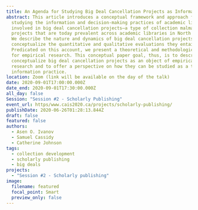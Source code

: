 ```yaml
---
title: An Agenda for Studying Big Deal Cancellation Projects as Information Practice
abstract: This article introduces a conceptual framework and approach for
  studying the information and decision-making practices of academic librarians
  involved in big deal cancellation projects—a type of collection malmanagement
  projects that are today prevalent across academic libraries in North America.
  We describe the nature and dynamics of big deal cancellation projects and
  conceptualize the quantitative and qualitative evaluations they entail.
  Predicated on this account, we present a theoretical and methodological agenda
  for empirical research. This conceptual paper goal, thus, is to describe and
  conceptualize big deal cancellation projects as an object of empirical
  research and to offer a perspective on how they can be studied as a type of
  information practice.
location: Zoom (link will be available on the day of the talk)
date: 2020-09-01T17:00:00.000Z
date_end: 2020-09-01T17:30:00.000Z
all_day: false
Session: "Session #2 - Scholarly Publishing"
event_url: https/www.cais2020.ca/projects/scholarly-publishing/
publishDate: 2020-06-26T01:28:13.844Z
draft: false
featured: false
authors:
  - Asen O. Ivanov
  - Samuel Cassidy
  - Catherine Johnson
tags:
  - collection development
  - scholarly publishing
  - big deals
projects:
  - "Session #2 - Scholarly publishing"
image:
  filename: featured
  focal_point: Smart
  preview_only: false
---
```

